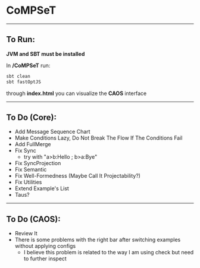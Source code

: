 # CoMPSeT
___

## To Run:
**JVM and SBT must be installed**  
  
In **/CoMPSeT** run:
````bash
sbt clean
sbt fastOptJS
````
through **index.html** you can visualize the **CAOS** interface
___

## To Do (Core):
- Add Message Sequence Chart
- Make Conditions Lazy, Do Not Break The Flow If The Conditions Fail
- Add FullMerge
- Fix Sync
  - try with "a>b:Hello ; b>a:Bye"
- Fix SyncProjection
- Fix Semantic
- Fix Well-Formedness (Maybe Call It Projectability?)
- Fix Utilities
- Extend Example's List
- Taus?
___

## To Do (CAOS):
- Review It
- There is some problems with the right bar after switching examples without applying configs
  - I believe this problem is related to the way I am using check but need to further inspect